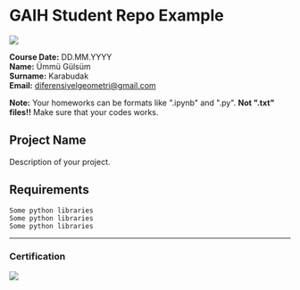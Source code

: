# GAIH Student Repo Example
![](img/newlogo.png)

**Course Date:** DD.MM.YYYY  
**Name:** Ümmü Gülsüm  
**Surname:** Karabudak  
**Email:** diferensiyelgeometri@gmail.com  

**Note:** Your homeworks can be formats like ".ipynb" and ".py". **Not ".txt" files!!** Make sure that your codes works.  

## Project Name
Description of your project.

## Requirements
```
Some python libraries
Some python libraries
Some python libraries
```
---

### Certification
![](img/TopLearnerCertificate.png)

